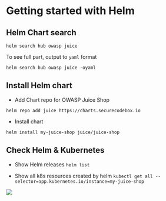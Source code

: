 # Getting started with Helm

## Helm Chart search

`helm search hub owasp juice`

To see full part, output to `yaml` format

`helm search hub owasp juice -oyaml`


## Install Helm chart

- Add Chart repo for OWASP Juice Shop

```helm repo add juice https://charts.securecodebox.io```

- Install chart

```helm install my-juice-shop juice/juice-shop```

## Check Helm & Kubernetes 

- Show Helm releases
`helm list`

- Show all k8s resources created by helm
`kubectl get all --selector=app.kubernetes.io/instance=my-juice-shop`

![](img/helm.png)

